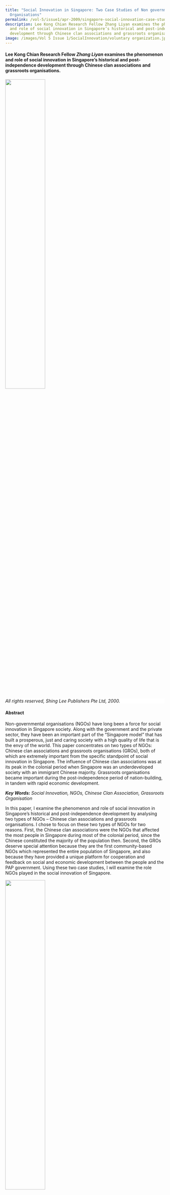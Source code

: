 ```yaml
---
title: "Social Innovation in Singapore: Two Case Studies of Non governmental
  Organisations"
permalink: /vol-5/issue1/apr-2009/singapore-social-innovation-case-studies/
description: Lee Kong Chian Research Fellow Zhang Liyan examines the phenomenon
  and role of social innovation in Singapore’s historical and post-independence
  development through Chinese clan associations and grassroots organisations.
image: /images/Vol 5 Issue 1/SocialInnovation/voluntary organization.jpg
---
```

#### Lee Kong Chian Research Fellow&nbsp;_Zhang Liyan_&nbsp;examines the phenomenon and role of social innovation in Singapore’s historical and post-independence development through Chinese clan associations and grassroots organisations.

<img src="/images/Vol%205%20Issue%201/SocialInnovation/leekuanyew.jpg" style="width:50%;">
 <div style="background-color: white;"><i>All rights reserved, Shing Lee Publishers Pte Ltd, 2000.</i></div>

#### **Abstract**

Non-governmental organisations (NGOs) have long been a force for social innovation in Singapore society. Along with the government and the private sector, they have been an important part of the “Singapore model” that has built a prosperous, just and caring society with a high quality of life that is the envy of the world. This paper concentrates on two types of NGOs: Chinese clan associations and grassroots organisations (GROs), both of which are extremely important from the specific standpoint of social innovation in Singapore. The influence of Chinese clan associations was at its peak in the colonial period when Singapore was an underdeveloped society with an immigrant Chinese majority. Grassroots organisations became important during the post-independence period of nation-building, in tandem with rapid economic development.

***Key Words:** Social Innovation, NGOs, Chinese Clan Association, Grassroots Organisation*

In this paper, I examine the phenomenon and role of social innovation in Singapore’s historical and post-independence development by analysing two types of NGOs – Chinese clan associations and grassroots organisations. I chose to focus on these two types of NGOs for two reasons. First, the Chinese clan associations were the NGOs that affected the most people in Singapore during most of the colonial period, since the Chinese constituted the majority of the population then. Second, the GROs deserve special attention because they are the first community-based NGOs which represented the entire population of Singapore, and also because they have provided a unique platform for cooperation and feedback on social and economic development between the people and the PAP government. Using these two case studies, I will examine the role NGOs played in the social innovation of Singapore.

<img src="/images/Vol%205%20Issue%201/SocialInnovation/state%20&amp;%20ngos.jpg" style="width:50%;">
 <div style="background-color: white;"> <i>All rights reserved, Sasakawa Peace Foundation, Tokyo, 2002.</i></div>

#### **CASE STUDY 1: CHINESE CLAN ASSOCIATIONS** 
#### **The Emergence of Chinese Clan Associations**

The modern history of Singapore began in 1819 when Sir Thomas Stamford Raffles established a British port on the island. From 1824 to 1872, Singapore’s trade greatly increased as it grew from a trading post to an important port city, attracting many people from China to migrate to Singapore. “In the 1840s, after China lost the Opium War, there was an exodus of Chinese migrants to all parts of South-east Asia”.[^1] The 1911 Revolution failed to solve China’s political, social and economic problems, and wars subsequently broke out between the different warlords. The unstable social situation forced many Chinese to leave their homeland to seek a better life elsewhere.

Most of the early Chinese migrants arrived in Singapore virtually penniless and faced such problems as finding employment, lodging and friends. Hence the birth of Chinese clan associations, which offered humanitarian assistance to the early immigrants. These associations helped new immigrants to settle down and seek employment. The other main preoccupations of the associations were sponsoring education and helping destitute members (Wickberg 1994).

In 2005, the Singapore Federation of Chinese Clan Associations published a book entitled *History of Clan Associations in Singapore*.[^2] This book documented 200 Chinese clan associations, comprising 116 kinship clan associations and 84 locality clan associations. More than 90% of these clan associations were set up before 1960. Table 1 provides information on the founding of some Chinese clan associations.

<img style="width:100%;" src="/images/Vol%205%20Issue%201/SocialInnovation/capture3.jpg">
 <div style="background-color: white;"></div>
 
The development of Chinese clan associations was at least partly a result of colonial policy. Within the colonial structure, the British administration left the various ethnic communities alone to handle their own social, culture, economic and political affairs, seldom intervening at all. The non-interventionist policy of the British colonial government thus led to the necessity for and development of Chinese clan associations.

Before Singapore became self-governing in 1959, Chinese clan associations concentrated on humanitarian assistance, the religious needs and welfare of their members. The associations helped new immigrants find jobs and establish useful contacts, provided shelter and food, and ultimately, a sense of belonging to a community.

The clan associations also provided help to those in financial need. Early migrants had no social security, so clan associations provided welfare services to look after the sick, destitute and widows. The clan associations organised communal social and religious activities that offered much-needed interaction and breaks in the otherwise mundane and routine life of the coolies. One of the most important functions that clan associations served at that time was the offering of funeral services. Clan associations also acted as intermediaries in intracommunity conflicts: “The familiarity of cultural practices reproduced in the alien colonial environment helped many to cope with the monotonous working life, loneliness and homesickness that came with their isolated migrant lifestyle” (Khun Eng Kuah-Pearce 2006:54).

As the Chinese immigrant population grew, education, cultural and other social needs also had to be met. From the late 19th century onwards, these clan associations not only helped newly arrived people in their community to settle down, but also financed schools and scholarships for the children of migrant families.

#### **The Decline of Chinese Clan Associations**

At the Lee Clan General Association’s 86th Anniversary Dinner on 28 October 1992, Brigadier-General Lee Hsien Loong said: “Since independence in 1965, many of the services the clan used to provide have been taken over by the Government and other civic organisations…the government took over the running of schools and public services. Thus the Chinese clan started to lose its appeal and purpose towards the community and thus they experienced a dwindling membership.”[^3] Furthermore, English was being taught as the first language in schools. This weakened the link between the clan associations and the younger generations. By the end of the 1970s, Singapore’s housing and urban renewal programme resettled people in new public housing estates, and this further eroded the connectedness of the Chinese community. This was a major factor that led to the decline of Chinese clan associations, some of which became inactive or dormant.

<img src="/images/Vol%205%20Issue%201/SocialInnovation/chinese%20clan%20association.jpg" style="width:50%;">
 <div style="background-color: white;"> <i>All rights reserved, National Archives, 1986. </i></div>

#### **The Revival of Chinese Clan Associations**

Since the late 1970s, Chinese clan associations faced many obstacles in sustaining their existence. The associations tried to keep up with the changing practical and psychological needs of their members while adjusting to the growth of the nation-state and the changing sociopolitical environment. “Interestingly, the government suggested that clansmen organisations should take up a role in reinforcing Chinese values, ‘Asian values’ and Asian identity. Clansmen associations are viewed as the roots of Chinese culture and tradition, which in the government’s view should be cultivated and preserved” (Selina Ching Chan 2003:79). Clan associations therefore were a good medium through which the nation could revive Chinese traditions and reinforce the Chinese identity.

In 1978, China started implementing economic reforms which resulted in rapid economic development, which in turn attracted the attention of the world. The revival of Chinese culture and traditions in Singapore became important at that juncture. The Singapore Federation of Chinese Clan Associations (SFCCA) was formed in 1986, and marked a major turning point in the history of the clan associations.

In recent years, numerous clansmen fellowship meetings have taken place one after another in various countries around the world. The conventions have moved from their original emphases on clan ties and ancestral roots to cultural, economic, trade and academic exchanges. Cooperation between clan associations in Singapore and other overseas Chinese voluntary associations has also revitalised links with China, and networks have been reconstructed for investment and economic purposes (Liu Hong 1998).[^4]

The changing social functions of Chinese clan associations reflect the corresponding changes in Singapore society, which was experiencing a new awareness of a Chinese cultural identity. This evolution more importantly demonstrates the resilience of cultural systems and their ability to respond to the changing needs of their members and the state.

#### **CASE STUDY 2: GRASSROOTS ORGANISATIONS**
#### **The Emergence of Grassroots Organisations**

Grassroots organisations (GROs) are uniquely Singaporean forms of NGOs that are guided and supported by the government and hence represent social innovation as a vehicle for government-people cooperation and feedback. When self-government was attained in 1959, the Singapore government had to overcome serious political, economic and communal problems to survive.

The People’s Association (PA) was formed on 1 July 1960. In the words of its mission statement: “The People’s Association brings people together to take ownership of and contribute to community well-being. We connect the people and the government for consultation and feedback. We leverage these relationships to strengthen racial harmony and social cohesion, to ensure a united and resilient Singapore.”[^5] To rally grassroots support and to promote better rapport between the government and its people, Prime Minister Lee Kuan Yew began a two-year tour of all the constituencies in Singapore in 1962. During this tour, PM Lee discovered the importance of support at the grassroots level and came across outstanding grassroots leaders, who were later chosen to head grassroots organisations. After the PAP won the election in 1963, PM Lee decided to institutionalise the grassroots organisations in Singapore. Grassroots organisations are community-based volunteer organisations with strong government support through the PA. They are thus a unique social innovation that connects people with the government through non-government initiatives, and facilitates social and economic development through cooperation and public feedback.

Before the PA was established in 1960, there were 28 community centres (CCs) “providing a place for local residents to participate in social and recreational programmes and more specifically to disseminate colonial government policies and information. The first two of these were opened in 1953 in Serangoon and Siglap constituencies (S. Vasoo, Winnie Tang, Ng Guat Tin 1983:1-2).” The PA took over these community centres. Unfortunately, the facilities of the centres then were few and far between ( 吴俊刚 and 李小林, 2000: 39–44). Therefore, the first programme implemented by the PA after its inauguration was to set up a large network of community centres throughout the island. Each constituency had several community centres. “Besides debunking communist bogeys and providing government information these community centre also organised social, cultural and recreational programmes for the young and old living in various neighborhoods (S. Vasoo, Winnie Tang, Ng Guat Tin 1983:2).” Until the early 1970s, the members of the community were not enthusiastic about the activities at the community centres, as facilities were not adequate. From the mid-1970s, community centres were built with modern decor and state-of-the-art facilities. The community centres were called Community Clubs since 1990.

The Community Centre Management Committee (CCMC) was formed in 1964. CCMC was the first pure community-based volunteers’ organisation in the system of grassroots organisations in Singapore.[^6] The members and leaders of the CCMC needed, however, to be approved by the PA. Each CC had a CCMC to plan and organise the centre’s activities following the rules of the PA.

The Citizens’ Consultative Committees (CCCs) was formed in 1965 when Singapore gained independence. Each constituency had one CCC as the apex grassroots organisation in that constituency. At that time, the infrastructure was not well developed. The CCC connected the government with its residents and offered suggestions for improving Singapore’s infrastructure. CCC also played an important role in promoting racial harmony and helping the poor.[^7] For more than 40 years now, they have played an integral part in Singapore’s social cohesion. CCCs were extremely important in the 1960s and 1970s when Singapore underwent its resettlement movement. During the resettlement process, Singaporeans had to get used to living in a new environment in close proximity to other racial groups. Some were not satisfied with the government’s compensation package. The relationship between the government and these uprooted people then was very tense. The CCCs mediated by explaining the government’s policies to the people and provided feedback to the government and the tensions were eventually eased.

In 1978, the first Residents’ Committee (RC) was formed as a result of Singapore’s housing and renewal programme to promote neighbourliness and harmony in public housing estates. The importance of CCCs declined after this. Each RC had an RC Centre to conduct meetings, programmes and activities for residents. In the private housing estates, Neighbourhood Committees (NCs) encouraged active citizenry and fostered community bonds.[^8] As with the CCMC, CCCs, RCs and NCs were community-based volunteer organisations.[^9] Members and leaders of these NGOs had to be approved by the PA.

Within the GRO system, the CCCs were at the pinnacle of each constituency and were responsible for planning and leading grassroots’ activities to promote good citizenship among its residents. The CCCs presided over community and welfare programmes, channelled feedback between the government and its people, disseminated information, and made recommendations on the development of public amenities and facilities.

The functions of the RCs and NCs were: to promote neighbourliness, harmony and cohesiveness among the residents, to liaise with and make recommendations to governmental authorities on the needs of residents; to disseminate information and channel feedback on government policies and actions from residents; and to promote good citizenry.[^10] The RCs and NCs organised residents’ parties, conducted house visits and other neighbourhood activities to reach out to residents. Run by residents for residents, the RCs/ NCs also worked closely with other grassroots organisations and government agencies to improve the physical environment and safety of each local precinct.

The GROs were structured hierarchically. At the constituency level, there was a CCC comprising volunteers. Under each CCC, there were several CCs composed of volunteers and PA staff. In addition to the activities mentioned above, CC staff members attended the RCs/NCs meetings. CC staff periodically reported to the CCCs, which provided feedback and guidance. Despite the hierarchy, the channels of communication between the government and citizens were multi-level. Citizens could approach CCs, RCs, NCs or Ministries of Parliament (MPs) at the Meet-the-People Sessions (MPS) whenever they had problems they wanted resolved.[^11]

Since independence, the Singapore government believed that community issues needed to be managed by the community members themselves, and transferred some of the powers of the government agencies to the grassroots organisations, which formed the bases of the GROs’ system. Grassroots organisations became pillars of the PAP government and part of PAP’s political strategy. Over the years, many national movements, such as the National Courtesy Campaign-and National Clean-up Campaign, were successfully implemented with the help of GROs. GROs drew on the traditional attitudes of community leaders and the assistance of community volunteers to form a network of organisations, and offered accessible venues and facilities for interaction and community services.

#### **The Institutionalisation of Grassroots Organisations**

Most of the challenges facing the communities required locallydriven and creative solutions rather than a heavy-handed top-down approach of traditional government bureaucracies and programmes. GROs were community-based NGOs that were closely linked to the government. The GRO volunteers were residents who were energetic, passionate and proposed activities, initiatives, services and processes to address the social and economic challenges faced by their communities.

Through the nation-wide GROs network, the social services delivered by the Singapore government addressed Singaporeans’ needs comprehensively.

The two types of NGOs discussed in this paper successfully carried out their goals and functions under contrasting conditions of a relatively non-interventionist state during the colonial period, and a highly interventionist state and weak civil society in the postindependence period respectively. The Chinese clan associations adapted to changing economic and social conditions by shifting their emphasis to cultural preservation. Grassroots organisations, despite a weak civil society and a strong state made themselves indispensable to the state as much as they were ultimately dependent on state regulation. Both types of NGOs have over the years demonstrated their robustness and adaptability to varying economic and sociopolitical conditions, and have played no small part in helping Singapore evolve into the thriving city-state it is today.

***The author wishes to acknowledge the contributions of Dr Sai Siew Min, Assistant Professor, Department of History, National University of Singapore in reviewing the paper***.

<br>
<div style="background-color: white;">
<br>
<img style="width: 100px; height: 100px;" src="/images/Authors/zhang%20liyan1.jpg">
 <center><b>Zhang Liyan</b><br> Lee Kong Chian Research Fellow <br>National Library </center></div>

#### **REFERENCES**

Edgar Wickberg, “Overseas Chinese Adaptive Organizations, Past and Present,” in Reluctant Exiles: Migration From Hong Kong and the New Overseas Chinese, ed. Ronald Skeldon (Hong Kong: Hong Kong University Press, 1994), 68–86.

Hong Liu, “Old Linkages, New Networks: The Globalization of Overseas Chinese Voluntary Associations and Its Implications,” _China Quarterly_ no. 155 (September 1998), 582–609. (From JSTOR via NLB’s [eResources](https://eresources.nlb.gov.sg/main) website)

K. E. Kuah-Pearce, “The Cultural Politics of Clan Associations in Contemporary Singapore,” in [_Voluntary Organizations in the Chinese Diaspora_](https://eservice.nlb.gov.sg/item_holding.aspx?bid=12825518), ed. Khun Eng Kuah-Pearce and Evelyn Hu-Dehart (Hong Kong: Hong Kong University Press, 2006), 53–76. (Call no. RSING 366.0089951 VOL)

Kersty Hobson, “Considering “Green” Practices: NGOs and Singapore’s Emergent Environmental-Political Landscape,” _Journal of Social Issues in Southeast Asia_ 20, no. 2 (October 2005), 155–76. (From JSTOR via NLB’s [eResources](https://eresources.nlb.gov.sg/main) website)

Mark Goldenberg, “Social Innovation in Canada: How the Non-Profit Sector Serves Canadians … and How It Can Serve Them Better,” (Research Report, CPRN Discussion Paper, November 2004)

Maurice Freedman, [_Chinese Family and Marriage in Singapore_](https://eservice.nlb.gov.sg/item_holding.aspx?bid=4846221) (London: Her Majesty’s Stationery Office, 1957). (Call no. RSING 301.42 FRE)

Nancy Macduff, “Engaging Ad Hoc Volunteers: A Guide for Non-profit Organizations,” adapted from _Episodic Volunteering: Organizing and Managing the Short-Term Volunteer Program_ (Singapore: National Volunteer &amp; Philanthropy Centre, 2004)

Oral History Department, Singapore 口述历史馆, _Xinjiapo huaren huiguan yange shi_ [新加坡华人会馆沿革史](https://eservice.nlb.gov.sg/item_holding.aspx?bid=84488556) History of Singapore Chinese Associations (Xinjiapo 新加坡: Xinjiapo xin wen yu chu ban gong si 新加坡新闻与出版公司, 1986). (Call no. RSING Chinese 369.25957 HIS)

S. Vasoo, Winnie Tang and Ng Guat Tin, [_A Manual on Community Work in Singapore_](https://eservice.nlb.gov.sg/item_holding.aspx?bid=4080924), 2nd ed. (Singapore: Singapore Council of Social Service, 1983). (Call no. RSING 361.95957 MAN)

Salamon, Lester M. and Helmut K. Anheier. "The International Classification of Nonprofit Organizations: ICNPO-Revision 1, 1996." (Working Papers of the Johns Hopkins Comparative Non-profit Sector Project, no. 19, 1996)

Selena Ching Chang, “Interpreting Chinese Tradition: A Clansmen Organization in Singapore,” _New Zealand Journal of Asian Studies_ 5, no. 1 (June 2003), 72–90.

Wu Jungang and Li Xiaolin 吴俊刚 and 李小林, _Li guang yao yu ji ceng zu zhi_ [李光耀与基层组织](https://eservice.nlb.gov.sg/item_holding.aspx?bid=9846610)&nbsp;\[Lee Kuan Yew and Grassroots Organizations\] (Xin jia po 新加坡: Sheng li chu ban gong si 胜利出版公司, 2000). (Call no. Chinese RSING 307.095957 WJG)

Yayoi Tanaka, “Singapore: Subtle NGO Control by a Developmentalist Welfare State,” in [_The State and NGOs: Perspective From Asia_](https://eservice.nlb.gov.sg/item_holding.aspx?bid=10950930), ed. Shinichi Shigetomi (Singapore: Institute of Southeast Asian Studies, 2002), 200–21. (Call no. RSING 068.5 STA)

#### **NOTES**

[^1]: Oral History Department, Singapore 口述历史馆, _Xinjiapo huaren huiguan yange shi_ [新加坡华人会馆沿革史](https://eservice.nlb.gov.sg/item_holding.aspx?bid=84488556) History of Singapore Chinese Associations (Xinjiapo 新加坡: Xinjiapo xin wen yu chu ban gong si 新加坡新闻与出版公司, 1986), 20. (Call no. RSING Chinese 369.25957 HIS)

[^2]: This book’s coverage of clan associations is not comprehensive, being limited to the Federation’s members. However, since the Federation included most of the active associations, the information provided in this book is relevant. According to Ms Lim Boon Tan, Executive Director of the Singapore Federation of Chinese Clan Associations, there are currently around 300 clan associations registered under the law. However, less than 100 of these are currently active. (I interviewed Ms Lim Boon Tan on 2 July 2008 at the Singapore Federation of Chinese Clan Association).

[^3]: “Teochew Poit Ip Huay Kuan,” accessed 20 June 2008, http://en.wikipedia.org/wiki/Teochew\_Poit\_ Ip\_Huay\_Kuan

[^4]: Hong Liu, “Old Linkages, New Networks: The Globalization of Overseas Chinese Voluntary Associations and Its Implications,” _China Quarterly_ no. 155 (September 1998), 582–609. (From JSTOR via NLB’s [eResources](https://eresources.nlb.gov.sg/main) website)

[^5]: Cited from the mission statement of the People’s Association, https://www.pa.gov.sg/about-us/about-pa/

[^6]: According to Mr Tan Kim Kee, the system of grassroots organisations in Singapore consisted mainly of CCCs, CCs/CCMCs and RCs/NCs. This system was initiated and supported by the PA. Therefore, although these NGOs could plan and organise activities by themselves, they had to follow the basic rules set by the PA. Residents of different races were welcome to participate in all activities, which had to be non-religious and non-political. Each grassroots organisation either organises activities by itself or cooperated with other organisations (On 17 July 2008, I interviewed Mr Tan Kim Kee, Group Director of Grassroots, at the PA).

[^7]: Note: In the 1960s and 1970s, conflicts between different racial groups, especially between the Chinese and the Malays were a problem in Singapore. Leaders and members of the CCC were usually residents with influence in the society. Therefore, CCCs played an important role in promoting racial harmony and helping the poor. They took the initiative to volunteer and donate resources, and others followed suit.

[^8]: Note: According to Mr Tan Kim Kee, the NCs were formed in 1998.

[^9]: Note: PA staff worked at the CCs.

[^10]: People’s Association Neighbourhood Committee Rules and Regulations (amended, 15 September 2007), https://www.onepa.gov.sg/rules-and-regulations

[^11]: Note: In Singapore, Members of Parliament hold MPS every month, to help citizens resolve any problems they had. For example, at Potong Pasir, MPS is held every Thursday at 7.30pm at the void deck of Block 108 void deck. Help provided by the MPs takes many forms, ranging from suggesting solutions to family discord, obtaining financial support in cases of emergency, to helping people obtain employment. The MPs explain government policies to the people as well, gather feedback, and channel the people’s concerns to political leaders. MPs also visit people’s homes regularly to see if they can offer any help and find out how they live. Grassroots organisations’ network is supported by the PA, and is an important part of the PAP administrative system. MPS is organised by PAP and not by any grassroots organisation.
